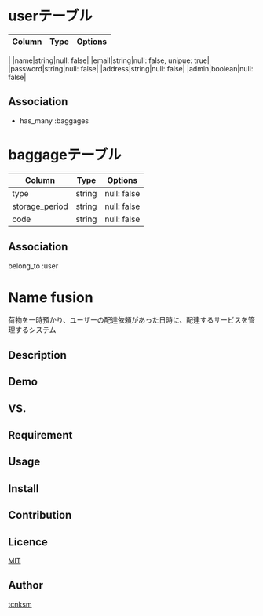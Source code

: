# userテーブル
|Column|Type|Options|
|------|----|-------|
|
|name|string|null: false|
|email|string|null: false, unipue: true|
|password|string|null: false|
|address|string|null: false|
|admin|boolean|null: false|
## Association
- has_many :baggages



# baggageテーブル
|Column|Type|Options|
|------|----|-------|
|type|string|null: false|
|storage_period|string|null: false
|code|string|null: false
## Association
belong_to :user


Name fusion
====

荷物を一時預かり、ユーザーの配達依頼があった日時に、配達するサービスを管理するシステム

## Description

## Demo

## VS. 

## Requirement

## Usage

## Install

## Contribution

## Licence

[MIT](https://github.com/tcnksm/tool/blob/master/LICENCE)

## Author

[tcnksm](https://github.com/tcnksm)
